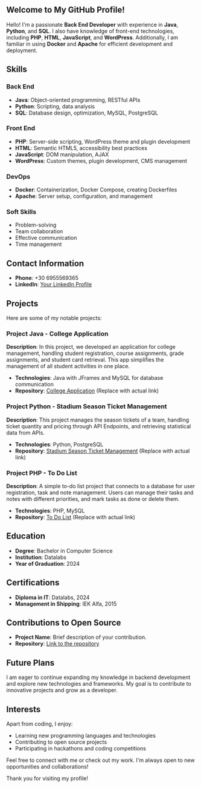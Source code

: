 ## Welcome to My GitHub Profile!

Hello! I'm a passionate **Back End Developer** with experience in **Java**, **Python**, and **SQL**. I also have knowledge of front-end technologies,
including **PHP**, **HTML**, **JavaScript**, and **WordPress**. Additionally, I am familiar in using **Docker** and **Apache** for efficient development and deployment.

## Skills

### Back End
- **Java**: Object-oriented programming, RESTful APIs
- **Python**: Scripting, data analysis
- **SQL**: Database design, optimization, MySQL, PostgreSQL

### Front End
- **PHP**: Server-side scripting, WordPress theme and plugin development
- **HTML**: Semantic HTML5, accessibility best practices
- **JavaScript**: DOM manipulation, AJAX
- **WordPress**: Custom themes, plugin development, CMS management

### DevOps
- **Docker**: Containerization, Docker Compose, creating Dockerfiles
- **Apache**: Server setup, configuration, and management

### Soft Skills
- Problem-solving
- Team collaboration
- Effective communication
- Time management

## Contact Information

- **Phone**: +30 6955569365
- **LinkedIn**: [Your LinkedIn Profile](#) 

## Projects

Here are some of my notable projects:

### Project Java - College Application 
**Description**: In this project, we developed an application for college management, handling student registration, course assignments, grade assignments, and student card retrieval. This app simplifies the management of all student activities in one place.
- **Technologies**: Java with JFrames and MySQL for database communication 
- **Repository**: [College Application](#) (Replace with actual link)

### Project Python - Stadium Season Ticket Management
**Description**: This project manages the season tickets of a team, handling ticket quantity and pricing through API Endpoints, and retrieving statistical data from APIs.
- **Technologies**: Python, PostgreSQL
- **Repository**: [Stadium Season Ticket Management](#) (Replace with actual link)

### Project PHP - To Do List 
**Description**: A simple to-do list project that connects to a database for user registration, task and note management. Users can manage their tasks and notes with different priorities, and mark tasks as done or delete them.
- **Technologies**: PHP, MySQL
- **Repository**: [To Do List](#) (Replace with actual link)

## Education

- **Degree**: Bachelor in Computer Science 
- **Institution**: Datalabs 
- **Year of Graduation**: 2024

## Certifications

- **Diploma in IT**: Datalabs, 2024
- **Management in Shipping**: IEK Alfa, 2015

## Contributions to Open Source

- **Project Name**: Brief description of your contribution.
- **Repository**: [Link to the repository](#)

## Future Plans

I am eager to continue expanding my knowledge in backend development and explore new technologies and frameworks. My goal is to contribute to innovative projects and grow as a developer.

## Interests

Apart from coding, I enjoy:
- Learning new programming languages and technologies
- Contributing to open source projects
- Participating in hackathons and coding competitions

Feel free to connect with me or check out my work. I'm always open to new opportunities and collaborations!

Thank you for visiting my profile!
